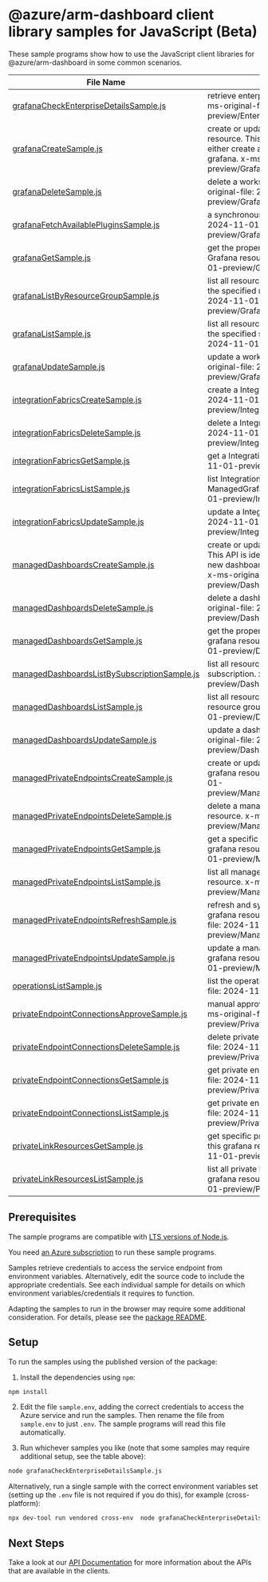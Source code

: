 # @azure/arm-dashboard client library samples for JavaScript (Beta)

These sample programs show how to use the JavaScript client libraries for @azure/arm-dashboard in some common scenarios.

| **File Name**                                                                             | **Description**                                                                                                                                                                                                    |
| ----------------------------------------------------------------------------------------- | ------------------------------------------------------------------------------------------------------------------------------------------------------------------------------------------------------------------ |
| [grafanaCheckEnterpriseDetailsSample.js][grafanacheckenterprisedetailssample]             | retrieve enterprise add-on details information x-ms-original-file: 2024-11-01-preview/EnterpriseDetails_Post.json                                                                                                  |
| [grafanaCreateSample.js][grafanacreatesample]                                             | create or update a workspace for Grafana resource. This API is idempotent, so user can either create a new grafana or update an existing grafana. x-ms-original-file: 2024-11-01-preview/Grafana_Create.json       |
| [grafanaDeleteSample.js][grafanadeletesample]                                             | delete a workspace for Grafana resource. x-ms-original-file: 2024-11-01-preview/Grafana_Delete.json                                                                                                                |
| [grafanaFetchAvailablePluginsSample.js][grafanafetchavailablepluginssample]               | a synchronous resource action. x-ms-original-file: 2024-11-01-preview/Grafana_FetchAvailablePlugins.json                                                                                                           |
| [grafanaGetSample.js][grafanagetsample]                                                   | get the properties of a specific workspace for Grafana resource. x-ms-original-file: 2024-11-01-preview/Grafana_Get.json                                                                                           |
| [grafanaListByResourceGroupSample.js][grafanalistbyresourcegroupsample]                   | list all resources of workspaces for Grafana under the specified resource group. x-ms-original-file: 2024-11-01-preview/Grafana_ListByResourceGroup.json                                                           |
| [grafanaListSample.js][grafanalistsample]                                                 | list all resources of workspaces for Grafana under the specified subscription. x-ms-original-file: 2024-11-01-preview/Grafana_List.json                                                                            |
| [grafanaUpdateSample.js][grafanaupdatesample]                                             | update a workspace for Grafana resource. x-ms-original-file: 2024-11-01-preview/Grafana_Update.json                                                                                                                |
| [integrationFabricsCreateSample.js][integrationfabricscreatesample]                       | create a IntegrationFabric x-ms-original-file: 2024-11-01-preview/IntegrationFabrics_Create.json                                                                                                                   |
| [integrationFabricsDeleteSample.js][integrationfabricsdeletesample]                       | delete a IntegrationFabric x-ms-original-file: 2024-11-01-preview/IntegrationFabrics_Delete.json                                                                                                                   |
| [integrationFabricsGetSample.js][integrationfabricsgetsample]                             | get a IntegrationFabric x-ms-original-file: 2024-11-01-preview/IntegrationFabrics_Get.json                                                                                                                         |
| [integrationFabricsListSample.js][integrationfabricslistsample]                           | list IntegrationFabric resources by ManagedGrafana x-ms-original-file: 2024-11-01-preview/IntegrationFabrics_List.json                                                                                             |
| [integrationFabricsUpdateSample.js][integrationfabricsupdatesample]                       | update a IntegrationFabric x-ms-original-file: 2024-11-01-preview/IntegrationFabrics_Update.json                                                                                                                   |
| [managedDashboardsCreateSample.js][manageddashboardscreatesample]                         | create or update a dashboard for grafana resource. This API is idempotent, so user can either create a new dashboard or update an existing dashboard. x-ms-original-file: 2024-11-01-preview/Dashboard_Create.json |
| [managedDashboardsDeleteSample.js][manageddashboardsdeletesample]                         | delete a dashboard for Grafana resource. x-ms-original-file: 2024-11-01-preview/Dashboard_Delete.json                                                                                                              |
| [managedDashboardsGetSample.js][manageddashboardsgetsample]                               | get the properties of a specific dashboard for grafana resource. x-ms-original-file: 2024-11-01-preview/Dashboard_Get.json                                                                                         |
| [managedDashboardsListBySubscriptionSample.js][manageddashboardslistbysubscriptionsample] | list all resources of dashboards under the specified subscription. x-ms-original-file: 2024-11-01-preview/Dashboard_List.json                                                                                      |
| [managedDashboardsListSample.js][manageddashboardslistsample]                             | list all resources of dashboards under the specified resource group. x-ms-original-file: 2024-11-01-preview/Dashboard_ListByResourceGroup.json                                                                     |
| [managedDashboardsUpdateSample.js][manageddashboardsupdatesample]                         | update a dashboard for Grafana resource. x-ms-original-file: 2024-11-01-preview/Dashboard_Update.json                                                                                                              |
| [managedPrivateEndpointsCreateSample.js][managedprivateendpointscreatesample]             | create or update a managed private endpoint for a grafana resource. x-ms-original-file: 2024-11-01-preview/ManagedPrivateEndpoints_Create.json                                                                     |
| [managedPrivateEndpointsDeleteSample.js][managedprivateendpointsdeletesample]             | delete a managed private endpoint for a grafana resource. x-ms-original-file: 2024-11-01-preview/ManagedPrivateEndpoints_Delete.json                                                                               |
| [managedPrivateEndpointsGetSample.js][managedprivateendpointsgetsample]                   | get a specific managed private endpoint of a grafana resource. x-ms-original-file: 2024-11-01-preview/ManagedPrivateEndpoints_Get.json                                                                             |
| [managedPrivateEndpointsListSample.js][managedprivateendpointslistsample]                 | list all managed private endpoints of a grafana resource. x-ms-original-file: 2024-11-01-preview/ManagedPrivateEndpoints_List.json                                                                                 |
| [managedPrivateEndpointsRefreshSample.js][managedprivateendpointsrefreshsample]           | refresh and sync managed private endpoints of a grafana resource to latest state. x-ms-original-file: 2024-11-01-preview/ManagedPrivateEndpoints_Refresh.json                                                      |
| [managedPrivateEndpointsUpdateSample.js][managedprivateendpointsupdatesample]             | update a managed private endpoint for an existing grafana resource. x-ms-original-file: 2024-11-01-preview/ManagedPrivateEndpoints_Patch.json                                                                      |
| [operationsListSample.js][operationslistsample]                                           | list the operations for the provider x-ms-original-file: 2024-11-01-preview/Operations_List.json                                                                                                                   |
| [privateEndpointConnectionsApproveSample.js][privateendpointconnectionsapprovesample]     | manual approve private endpoint connection x-ms-original-file: 2024-11-01-preview/PrivateEndpointConnections_Approve.json                                                                                          |
| [privateEndpointConnectionsDeleteSample.js][privateendpointconnectionsdeletesample]       | delete private endpoint connection x-ms-original-file: 2024-11-01-preview/PrivateEndpointConnections_Delete.json                                                                                                   |
| [privateEndpointConnectionsGetSample.js][privateendpointconnectionsgetsample]             | get private endpoint connections. x-ms-original-file: 2024-11-01-preview/PrivateEndpointConnections_Get.json                                                                                                       |
| [privateEndpointConnectionsListSample.js][privateendpointconnectionslistsample]           | get private endpoint connection x-ms-original-file: 2024-11-01-preview/PrivateEndpointConnections_List.json                                                                                                        |
| [privateLinkResourcesGetSample.js][privatelinkresourcesgetsample]                         | get specific private link resource information for this grafana resource x-ms-original-file: 2024-11-01-preview/PrivateLinkResources_Get.json                                                                      |
| [privateLinkResourcesListSample.js][privatelinkresourceslistsample]                       | list all private link resources information for this grafana resource x-ms-original-file: 2024-11-01-preview/PrivateLinkResources_List.json                                                                        |

## Prerequisites

The sample programs are compatible with [LTS versions of Node.js](https://github.com/nodejs/release#release-schedule).

You need [an Azure subscription][freesub] to run these sample programs.

Samples retrieve credentials to access the service endpoint from environment variables. Alternatively, edit the source code to include the appropriate credentials. See each individual sample for details on which environment variables/credentials it requires to function.

Adapting the samples to run in the browser may require some additional consideration. For details, please see the [package README][package].

## Setup

To run the samples using the published version of the package:

1. Install the dependencies using `npm`:

```bash
npm install
```

2. Edit the file `sample.env`, adding the correct credentials to access the Azure service and run the samples. Then rename the file from `sample.env` to just `.env`. The sample programs will read this file automatically.

3. Run whichever samples you like (note that some samples may require additional setup, see the table above):

```bash
node grafanaCheckEnterpriseDetailsSample.js
```

Alternatively, run a single sample with the correct environment variables set (setting up the `.env` file is not required if you do this), for example (cross-platform):

```bash
npx dev-tool run vendored cross-env  node grafanaCheckEnterpriseDetailsSample.js
```

## Next Steps

Take a look at our [API Documentation][apiref] for more information about the APIs that are available in the clients.

[grafanacheckenterprisedetailssample]: https://github.com/Azure/azure-sdk-for-js/blob/main/sdk/dashboard/arm-dashboard/samples/v2-beta/javascript/grafanaCheckEnterpriseDetailsSample.js
[grafanacreatesample]: https://github.com/Azure/azure-sdk-for-js/blob/main/sdk/dashboard/arm-dashboard/samples/v2-beta/javascript/grafanaCreateSample.js
[grafanadeletesample]: https://github.com/Azure/azure-sdk-for-js/blob/main/sdk/dashboard/arm-dashboard/samples/v2-beta/javascript/grafanaDeleteSample.js
[grafanafetchavailablepluginssample]: https://github.com/Azure/azure-sdk-for-js/blob/main/sdk/dashboard/arm-dashboard/samples/v2-beta/javascript/grafanaFetchAvailablePluginsSample.js
[grafanagetsample]: https://github.com/Azure/azure-sdk-for-js/blob/main/sdk/dashboard/arm-dashboard/samples/v2-beta/javascript/grafanaGetSample.js
[grafanalistbyresourcegroupsample]: https://github.com/Azure/azure-sdk-for-js/blob/main/sdk/dashboard/arm-dashboard/samples/v2-beta/javascript/grafanaListByResourceGroupSample.js
[grafanalistsample]: https://github.com/Azure/azure-sdk-for-js/blob/main/sdk/dashboard/arm-dashboard/samples/v2-beta/javascript/grafanaListSample.js
[grafanaupdatesample]: https://github.com/Azure/azure-sdk-for-js/blob/main/sdk/dashboard/arm-dashboard/samples/v2-beta/javascript/grafanaUpdateSample.js
[integrationfabricscreatesample]: https://github.com/Azure/azure-sdk-for-js/blob/main/sdk/dashboard/arm-dashboard/samples/v2-beta/javascript/integrationFabricsCreateSample.js
[integrationfabricsdeletesample]: https://github.com/Azure/azure-sdk-for-js/blob/main/sdk/dashboard/arm-dashboard/samples/v2-beta/javascript/integrationFabricsDeleteSample.js
[integrationfabricsgetsample]: https://github.com/Azure/azure-sdk-for-js/blob/main/sdk/dashboard/arm-dashboard/samples/v2-beta/javascript/integrationFabricsGetSample.js
[integrationfabricslistsample]: https://github.com/Azure/azure-sdk-for-js/blob/main/sdk/dashboard/arm-dashboard/samples/v2-beta/javascript/integrationFabricsListSample.js
[integrationfabricsupdatesample]: https://github.com/Azure/azure-sdk-for-js/blob/main/sdk/dashboard/arm-dashboard/samples/v2-beta/javascript/integrationFabricsUpdateSample.js
[manageddashboardscreatesample]: https://github.com/Azure/azure-sdk-for-js/blob/main/sdk/dashboard/arm-dashboard/samples/v2-beta/javascript/managedDashboardsCreateSample.js
[manageddashboardsdeletesample]: https://github.com/Azure/azure-sdk-for-js/blob/main/sdk/dashboard/arm-dashboard/samples/v2-beta/javascript/managedDashboardsDeleteSample.js
[manageddashboardsgetsample]: https://github.com/Azure/azure-sdk-for-js/blob/main/sdk/dashboard/arm-dashboard/samples/v2-beta/javascript/managedDashboardsGetSample.js
[manageddashboardslistbysubscriptionsample]: https://github.com/Azure/azure-sdk-for-js/blob/main/sdk/dashboard/arm-dashboard/samples/v2-beta/javascript/managedDashboardsListBySubscriptionSample.js
[manageddashboardslistsample]: https://github.com/Azure/azure-sdk-for-js/blob/main/sdk/dashboard/arm-dashboard/samples/v2-beta/javascript/managedDashboardsListSample.js
[manageddashboardsupdatesample]: https://github.com/Azure/azure-sdk-for-js/blob/main/sdk/dashboard/arm-dashboard/samples/v2-beta/javascript/managedDashboardsUpdateSample.js
[managedprivateendpointscreatesample]: https://github.com/Azure/azure-sdk-for-js/blob/main/sdk/dashboard/arm-dashboard/samples/v2-beta/javascript/managedPrivateEndpointsCreateSample.js
[managedprivateendpointsdeletesample]: https://github.com/Azure/azure-sdk-for-js/blob/main/sdk/dashboard/arm-dashboard/samples/v2-beta/javascript/managedPrivateEndpointsDeleteSample.js
[managedprivateendpointsgetsample]: https://github.com/Azure/azure-sdk-for-js/blob/main/sdk/dashboard/arm-dashboard/samples/v2-beta/javascript/managedPrivateEndpointsGetSample.js
[managedprivateendpointslistsample]: https://github.com/Azure/azure-sdk-for-js/blob/main/sdk/dashboard/arm-dashboard/samples/v2-beta/javascript/managedPrivateEndpointsListSample.js
[managedprivateendpointsrefreshsample]: https://github.com/Azure/azure-sdk-for-js/blob/main/sdk/dashboard/arm-dashboard/samples/v2-beta/javascript/managedPrivateEndpointsRefreshSample.js
[managedprivateendpointsupdatesample]: https://github.com/Azure/azure-sdk-for-js/blob/main/sdk/dashboard/arm-dashboard/samples/v2-beta/javascript/managedPrivateEndpointsUpdateSample.js
[operationslistsample]: https://github.com/Azure/azure-sdk-for-js/blob/main/sdk/dashboard/arm-dashboard/samples/v2-beta/javascript/operationsListSample.js
[privateendpointconnectionsapprovesample]: https://github.com/Azure/azure-sdk-for-js/blob/main/sdk/dashboard/arm-dashboard/samples/v2-beta/javascript/privateEndpointConnectionsApproveSample.js
[privateendpointconnectionsdeletesample]: https://github.com/Azure/azure-sdk-for-js/blob/main/sdk/dashboard/arm-dashboard/samples/v2-beta/javascript/privateEndpointConnectionsDeleteSample.js
[privateendpointconnectionsgetsample]: https://github.com/Azure/azure-sdk-for-js/blob/main/sdk/dashboard/arm-dashboard/samples/v2-beta/javascript/privateEndpointConnectionsGetSample.js
[privateendpointconnectionslistsample]: https://github.com/Azure/azure-sdk-for-js/blob/main/sdk/dashboard/arm-dashboard/samples/v2-beta/javascript/privateEndpointConnectionsListSample.js
[privatelinkresourcesgetsample]: https://github.com/Azure/azure-sdk-for-js/blob/main/sdk/dashboard/arm-dashboard/samples/v2-beta/javascript/privateLinkResourcesGetSample.js
[privatelinkresourceslistsample]: https://github.com/Azure/azure-sdk-for-js/blob/main/sdk/dashboard/arm-dashboard/samples/v2-beta/javascript/privateLinkResourcesListSample.js
[apiref]: https://learn.microsoft.com/javascript/api/@azure/arm-dashboard?view=azure-node-preview
[freesub]: https://azure.microsoft.com/free/
[package]: https://github.com/Azure/azure-sdk-for-js/tree/main/sdk/dashboard/arm-dashboard/README.md
